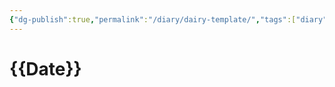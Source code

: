 ```yaml
---
{"dg-publish":true,"permalink":"/diary/dairy-template/","tags":["diary"],"created":"2024-01-12T11:12:55.179-05:00","updated":"2024-01-12T23:19:41.657-05:00"}
---
```


# {{Date}}
